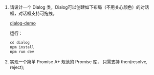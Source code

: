 1. 请设计一个 Dialog 类，Dialog可以创建如下布局（不用关心颜色）的对话框，对话框支持可拖拽。

   [dialog-demo](https://github.com/SimpleCodeCX/dialog-demo)

   运行：
   ```javascript
   cd dialog
   npm install
   npm run dev
   ```

2. 实现一个简单 Promise A+ 规范的 Promise 库， 只需支持 then(resolve, reject);
